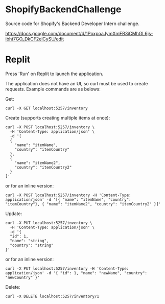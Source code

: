 # ShopifyBackendChallenge
Source code for Shopify's Backend Developer Intern challenge.

https://docs.google.com/document/d/1PoxpoaJymXmFB3iCMhGL6js-ibht7GO_DkCF2elCySU/edit

# Replit
Press 'Run' on Replit to launch the application.

The application does not have an UI, so curl must be used to create requests. Example commands are as belows:

Get:
```
curl -X GET localhost:5257/inventory
```

Create (supports creating multiple items at once):
```
curl -X POST localhost:5257/inventory \
  -H 'Content-Type: application/json' \
  -d '[
  {
    "name": "itemName",
    "country": "itemCountry"
  },
  {
    "name": "itemName2",
    "country": "itemCountry2"
  }
]'
```
or for an inline version:
```
curl -X POST localhost:5257/inventory -H 'Content-Type: application/json' -d '[{ "name": "itemName", "country": "itemCountry"}, { "name": "itemName2", "country": "itemCountry2" }]'
```

Update:
```
curl -X PUT localhost:5257/inventory \
  -H 'Content-Type: application/json' \
  -d '{
  "id": 1,
  "name": "string",
  "country": "string"
}'
```
or for an inline version:
```
curl -X PUT localhost:5257/inventory -H 'Content-Type: application/json' -d '{ "id": 1, "name": "newName", "country": "newCountry" }'
```

Delete:
```
curl -X DELETE localhost:5257/inventory/1
```
